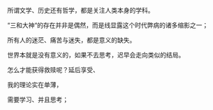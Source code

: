 所谓文学、历史还有哲学，都是关注人类本身的学科。

“三和大神“的存在并非是偶然，而是线显露这个时代弊病的诸多缩影之一；

所有人的迷茫、痛苦与迷失，都是意义的缺失。

世界本就是没有意义的，如果不去思考，迟早会走向类似的结局。

怎么才能获得救赎呢？延后享受、

我的理论实在单薄，

需要学习、并且思考；